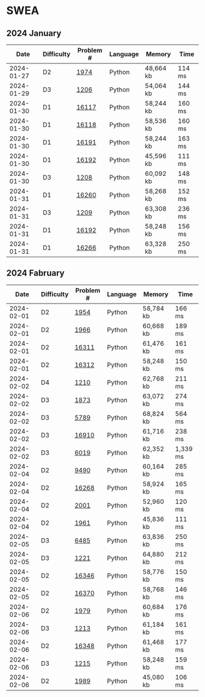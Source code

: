 # SWEA
## 2024 January
| Date | Difficulty | Problem # | Language | Memory | Time |
| --- | --- | --- | --- | --- | --- |
| 2024-01-27 | D2 | [1974](https://swexpertacademy.com/main/code/problem/problemDetail.do?contestProbId=AV5Psz16AYEDFAUq) | Python | 48,664 kb | 114 ms |
| 2024-01-29 | D3 | [1206](https://swexpertacademy.com/main/code/problem/problemDetail.do?contestProbId=AV134DPqAA8CFAYh) | Python | 54,064 kb | 144 ms | 
| 2024-01-30 | D1 | [16117](https://swexpertacademy.com/main/talk/solvingClub/problemView.do?solveclubId=AYzyVay6v90DFAXz&contestProbId=AYYLWlEqWq4DFAVw&probBoxId=AYzyVay6v94DFAXz) | Python | 58,244 kb | 160 ms |
| 2024-01-30 | D1 | [16118](https://swexpertacademy.com/main/talk/solvingClub/problemView.do?solveclubId=AYzyVay6v90DFAXz&contestProbId=AYYLX7gqW-wDFAVw&probBoxId=AYzyVay6v94DFAXz) | Python | 58,536 kb | 160 ms |
| 2024-01-30 | D1 | [16191](https://swexpertacademy.com/main/talk/solvingClub/problemView.do?solveclubId=AYzyVay6v90DFAXz&contestProbId=AYYQBq9qMREDFAVw&probBoxId=AY1X4zx6gsoDFAWX) | Python | 58,244 kb | 163 ms |
| 2024-01-30 | D1 | [16192](https://swexpertacademy.com/main/talk/solvingClub/problemView.do?solveclubId=AYzyVay6v90DFAXz&contestProbId=AYYQCjXKMeYDFAVw&probBoxId=AY1X4zx6gsoDFAWX) | Python | 45,596 kb | 111 ms |
| 2024-01-30 | D3 | [1208](https://swexpertacademy.com/main/code/problem/problemDetail.do?contestProbId=AV139KOaABgCFAYh) | Python | 60,092 kb | 148 ms |
| 2024-01-31 | D1 | [16260](https://swexpertacademy.com/main/talk/solvingClub/problemView.do?contestProbId=AYYkv-JqxS0DFAVw&solveclubId=AYzyVay6v90DFAXz&probBoxId=AY1d6dFajWsDFAWX) | Python | 58,268 kb | 152 ms |
| 2024-01-31 | D3 | [1209](https://swexpertacademy.com/main/code/problem/problemDetail.do?contestProbId=AV13_BWKACUCFAYh) | Python | 63,308 kb | 236 ms |
| 2024-01-31 | D1 | [16192](https://swexpertacademy.com/main/talk/solvingClub/problemView.do?solveclubId=AYzyVay6v90DFAXz&contestProbId=AYYQCjXKMeYDFAVw&probBoxId=AY1X4zx6gsoDFAWX) | Python | 58,248 kb | 156 ms |
| 2024-01-31 | D1 | [16266](https://swexpertacademy.com/main/talk/solvingClub/problemView.do?solveclubId=AYzyVay6v90DFAXz&contestProbId=AYYk_zdayGUDFAVw&probBoxId=AY1d6dFajWsDFAWX) | Python | 63,328 kb | 250 ms |

## 2024 Fabruary
| Date | Difficulty | Problem # | Language | Memory | Time |
| --- | --- | --- | --- | --- | --- |
| 2024-02-01 | D2 | [1954](https://swexpertacademy.com/main/code/problem/problemDetail.do?contestProbId=AV5PobmqAPoDFAUq) | Python | 58,784 kb | 166 ms |
| 2024-02-01 | D2 | [1966](https://swexpertacademy.com/main/code/problem/problemDetail.do?contestProbId=AV5PrmyKAWEDFAUq) | Python | 60,668 kb | 189 ms |
| 2024-02-01 | D2 | [16311](https://swexpertacademy.com/main/talk/solvingClub/problemView.do?solveclubId=AYzyVay6v90DFAXz&contestProbId=AYYqJ3jqE0EDFAVw&probBoxId=AY1iV5DKi8IDFAWX) | Python | 61,476 kb | 161 ms |
| 2024-02-01 | D2 | [16312](https://swexpertacademy.com/main/talk/solvingClub/problemView.do?solveclubId=AYzyVay6v90DFAXz&contestProbId=AYYqKXCKE6gDFAVw&probBoxId=AY1iV5DKi8IDFAWX) | Python | 58,248 kb | 150 ms |
| 2024-02-02 | D4 | [1210](https://swexpertacademy.com/main/code/problem/problemDetail.do?contestProbId=AV14ABYKADACFAYh) | Python | 62,768 kb | 211 ms |
| 2024-02-02 | D3 | [1873](https://swexpertacademy.com/main/code/problem/problemDetail.do?contestProbId=AV5LyE7KD2ADFAXc) | Python | 63,072 kb | 274 ms |
| 2024-02-02 | D3 | [5789](https://swexpertacademy.com/main/code/problem/problemDetail.do?contestProbId=AWYygN36Qn8DFAVm) | Python |  68,824 kb | 564 ms |
| 2024-02-02 | D3 | [16910](https://swexpertacademy.com/main/talk/solvingClub/problemView.do?solveclubId=AYzyVay6v90DFAXz&contestProbId=AYcllbDqUVgDFASR&probBoxId=AY1nZhR6QB8DFAWX) | Python | 61,716 kb | 238 ms |
| 2024-02-02 | D3 | [6019](https://swexpertacademy.com/main/code/problem/problemDetail.do?contestProbId=AWajaTmaZw4DFAWM) | Python | 62,352 kb | 1,339 ms |
| 2024-02-04 | D2 | [9490](https://swexpertacademy.com/main/code/userProblem/userProblemDetail.do?contestProbId=AXAerAPaVXMDFARP&categoryId=AXAerAPaVXMDFARP) | Python |  60,164 kb | 285 ms |
| 2024-02-04 | D2 | [16268](https://swexpertacademy.com/main/code/userProblem/userProblemDetail.do?contestProbId=AYYlGU56XOkDFARc&categoryId=AYYlGU56XOkDFARc) | Python | 58,924 kb | 165 ms |
| 2024-02-04 | D2 | [2001](https://swexpertacademy.com/main/code/problem/problemDetail.do?contestProbId=AV5PzOCKAigDFAUq) | Python | 52,960 kb | 120 ms |
| 2024-02-04 | D2 | [1961](https://swexpertacademy.com/main/code/problem/problemDetail.do?contestProbId=AV5Pq-OKAVYDFAUq) | Python | 45,836 kb | 111 ms |
| 2024-02-05 | D3 | [6485](https://swexpertacademy.com/main/code/problem/problemDetail.do?contestProbId=AWczm7QaACgDFAWn) | Python | 63,836 kb | 250 ms |
| 2024-02-05 | D3 | [1221](https://swexpertacademy.com/main/code/problem/problemDetail.do?contestProbId=AV14jJh6ACYCFAYD) | Python | 64,880 kb | 212 ms |
| 2024-02-05 | D2 | [16346](https://swexpertacademy.com/main/talk/solvingClub/problemView.do?solveclubId=AYzyVay6v90DFAXz&contestProbId=AYYvXfaaDp0DFAVw&probBoxId=AY14AqXqTP4DFAWX) | Python | 58,776 kb | 150 ms |
| 2024-02-05 | D2 | [16370](https://swexpertacademy.com/main/talk/solvingClub/problemView.do?solveclubId=AYzyVay6v90DFAXz&contestProbId=AYY0cqzKavoDFAVw&probBoxId=AY14AqXqTP4DFAWX) | Python | 58,768 kb | 146 ms |
| 2024-02-06 | D2 | [1979](https://swexpertacademy.com/main/code/problem/problemDetail.do?contestProbId=AV5PuPq6AaQDFAUq) | Python | 60,684 kb | 176 ms |
| 2024-02-06 | D3 | [1213](https://swexpertacademy.com/main/code/problem/problemDetail.do?contestProbId=AV14P0c6AAUCFAYi) | Python | 61,184 kb | 161 ms |
| 2024-02-06 | D2 | [16348](https://swexpertacademy.com/main/talk/solvingClub/problemView.do?solveclubId=AYzyVay6v90DFAXz&contestProbId=AYYvXypKDrkDFAVw&probBoxId=AY1768RaC0oDFAWX) | Python | 61,468 kb | 177 ms |
| 2024-02-06 | D3 | [1215](https://swexpertacademy.com/main/code/problem/problemDetail.do?contestProbId=AV14QpAaAAwCFAYi) | Python | 58,248 kb | 159 ms |
| 2024-02-06 | D2 | [1989](https://swexpertacademy.com/main/code/problem/problemDetail.do?contestProbId=AV5PyTLqAf4DFAUq) | Python | 45,080 kb | 106 ms |
